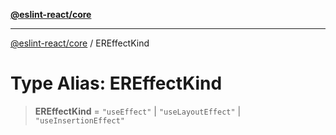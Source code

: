 [**@eslint-react/core**](../README.md)

***

[@eslint-react/core](../README.md) / EREffectKind

# Type Alias: EREffectKind

> **EREffectKind** = `"useEffect"` \| `"useLayoutEffect"` \| `"useInsertionEffect"`
